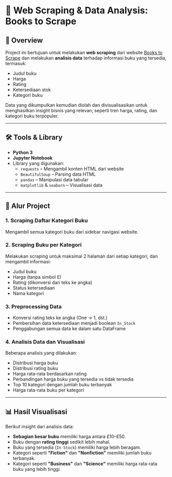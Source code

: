 # 📘 Web Scraping & Data Analysis: Books to Scrape

## 📌 Overview

Project ini bertujuan untuk melakukan **web scraping** dari website [Books to Scrape](http://books.toscrape.com) dan melakukan **analisis data** terhadap informasi buku yang tersedia, termasuk:

- Judul buku
- Harga
- Rating
- Ketersediaan stok
- Kategori buku

Data yang dikumpulkan kemudian diolah dan divisualisasikan untuk menghasilkan insight bisnis yang relevan, seperti tren harga, rating, dan kategori buku terpopuler.

---

## 🛠️ Tools & Library

- **Python 3**
- **Jupyter Notebook**
- Library yang digunakan:
  - `requests` – Mengambil konten HTML dari website
  - `BeautifulSoup` – Parsing data HTML
  - `pandas` – Manipulasi data tabular
  - `matplotlib` & `seaborn` – Visualisasi data

---

## 🔄 Alur Project

### 1. **Scraping Daftar Kategori Buku**
Mengambil semua kategori buku dari sidebar navigasi website.

### 2. **Scraping Buku per Kategori**
Melakukan scraping untuk maksimal 2 halaman dari setiap kategori, dan mengambil informasi:
- Judul buku
- Harga (tanpa simbol £)
- Rating (dikonversi dari teks ke angka)
- Status ketersediaan
- Nama kategori

### 3. **Preprocessing Data**
- Konversi rating teks ke angka (One → 1, dst.)
- Pembersihan data ketersediaan menjadi boolean `In_Stock`
- Penggabungan semua data ke dalam satu DataFrame

### 4. **Analisis Data dan Visualisasi**
Beberapa analisis yang dilakukan:
- Distribusi harga buku
- Distribusi rating buku
- Harga rata-rata berdasarkan rating
- Perbandingan harga buku yang tersedia vs tidak tersedia
- Top 10 kategori dengan jumlah buku terbanyak
- Harga rata-rata buku per kategori

---

## 📊 Hasil Visualisasi

Berikut insight dari analisis data:

- **Sebagian besar buku** memiliki harga antara £10–£50.
- Buku dengan **rating tinggi** sedikit lebih mahal.
- Buku yang tersedia (`In Stock`) memiliki harga lebih beragam.
- Kategori seperti **"Fiction"** dan **"Nonfiction"** memiliki jumlah buku terbanyak.
- Kategori seperti **"Business"** dan **"Science"** memiliki harga rata-rata buku yang lebih tinggi.
